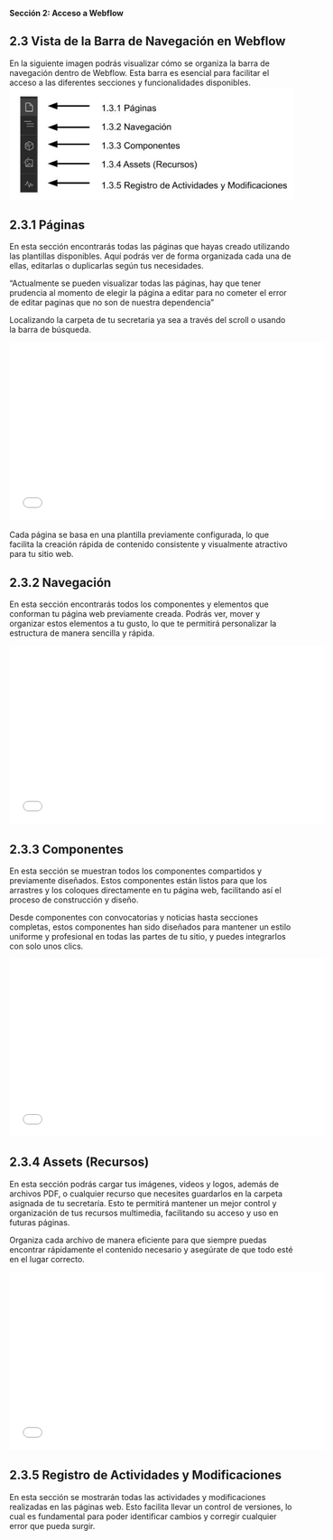 **Sección 2: Acceso a Webflow** 
## **2.3 Vista de la Barra de Navegación en Webflow**

En la siguiente imagen podrás visualizar cómo se organiza la barra de navegación dentro de Webflow. Esta barra es esencial para facilitar el acceso a las diferentes secciones y funcionalidades disponibles.
![](img/03.jpg)

## **2.3.1 Páginas**

En esta sección encontrarás todas las páginas que hayas creado utilizando las plantillas disponibles. Aquí podrás ver de forma organizada cada una de ellas, editarlas o duplicarlas según tus necesidades.

“Actualmente se pueden visualizar todas las páginas, hay que tener prudencia al momento de elegir la página a editar para no cometer el error de editar paginas que no son de nuestra dependencia”

Localizando la carpeta de tu secretaria ya sea a través del scroll o usando la barra de búsqueda.
<iframe width="560" height="315" src="video/02.mp4" frameborder="0" allowfullscreen></iframe>

Cada página se basa en una plantilla previamente configurada, lo que facilita la creación rápida de contenido consistente y visualmente atractivo para tu sitio web.

## **2.3.2 Navegación** 

En esta sección encontrarás todos los componentes y elementos que conforman tu página web previamente creada. Podrás ver, mover y organizar estos elementos a tu gusto, lo que te permitirá personalizar la estructura de manera sencilla y rápida.
<iframe width="560" height="315" src="video/03.mp4" frameborder="0" allowfullscreen></iframe>

## **2.3.3 Componentes**

En esta sección se muestran todos los componentes compartidos y previamente diseñados. Estos componentes están listos para que los arrastres y los coloques directamente en tu página web, facilitando así el proceso de construcción y diseño.

Desde componentes con convocatorias y noticias hasta secciones completas, estos componentes han sido diseñados para mantener un estilo uniforme y profesional en todas las partes de tu sitio, y puedes integrarlos con solo unos clics.
<iframe width="560" height="315" src="video/04.mp4" frameborder="0" allowfullscreen></iframe>

## **2.3.4 Assets (Recursos)**

En esta sección podrás cargar tus imágenes, videos y logos, además de archivos PDF, o cualquier recurso que necesites guardarlos en la carpeta asignada de tu secretaría. Esto te permitirá mantener un mejor control y organización de tus recursos multimedia, facilitando su acceso y uso en futuras páginas.

Organiza cada archivo de manera eficiente para que siempre puedas encontrar rápidamente el contenido necesario y asegúrate de que todo esté en el lugar correcto.
<iframe width="560" height="315" src="video/05.mp4" frameborder="0" allowfullscreen></iframe>

## **2.3.5 Registro de Actividades y Modificaciones**

En esta sección se mostrarán todas las actividades y modificaciones realizadas en las páginas web. Esto facilita llevar un control de versiones, lo cual es fundamental para poder identificar cambios y corregir cualquier error que pueda surgir.

